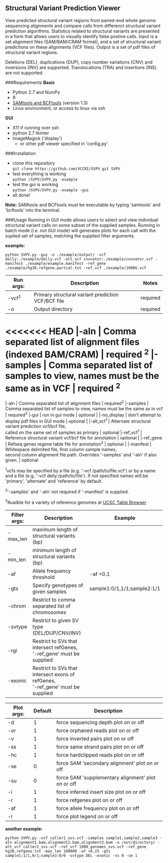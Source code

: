 Structural Variant Prediction Viewer  
------------------------------------
View predicted structural variant regions from paired-end whole genome sequencing alignments and compare calls from differenct structural variant prediction algorithms. Statistics related to structural variants are presented in a form that allows users to visually identify false postive calls. Input is a set alignment files (SAM/BAM/CRAM format), and a set of structural variant predictions on these alignments (VCF files). Output is a set of pdf files of structural variant regions.

Deletions (DEL), duplications (DUP), copy number variations (CNV) and inversions (INV) are supported. Translocations (TRA) and insertions (INS) are not supported.

###Requirements
**Basic**  
* Python 2.7 and NumPy
* R
* [SAMtools and BCFtools](https://github.com/samtools) (version 1.3)
* Linux environment, or access to linux via ssh  
  
**GUI**  
* X11 if running over ssh
* python 2.7 tkinter
* ImageMagick ('display')
  * or other pdf viewer specified in 'config.py'

###Installation
* clone this repository  
`git clone https://github.com/VCCRI/SVPV.git SVPV`
* test everything is working  
`python /SVPV/SVPV.py -example`
* test the gui is working  
`python /SVPV/SVPV.py -example -gui`
* all done!  

**Note:** SAMtools and BCFtools must be executable by typing 'samtools' and 'bcftools' into the terminal.

###Usage
Running in GUI mode allows users to select and view individual structural variant calls on some subset of the supplied samples. Running in batch mode (i.e. not GUI mode) will generates plots for each call with the suplied set of samples, matching the supplied filter arguments.

**example:**  
```
python SVPV.py -gui -o ./example/output/ -vcf delly:./example/delly.vcf -alt_vcf cnvnator:./example/cnvnator.vcf -manifest ./example/example.manifest -ref_gene ./example/hg38.refgene.partial.txt -ref_vcf ./example/1000G.vcf
```

|Run args:            | Description                                                               | Notes    |
|---------------------|---------------------------------------------------------------------------|----------|
|-vcf<sup>1</sup>     | Primary structural variant prediction VCF/BCF file                        | required |
|-o                   | Output directory                                                          | required |
<<<<<<< HEAD
|-aln                 | Comma separated list of alignment files (indexed BAM/CRAM)                | required <sup>2</sup>
|-samples             | Comma separated list of samples to view, names must be the same as in VCF | required <sup>2</sup>
=======
|-aln                 | Comma separated list of alignment files                                   | required<sup>2</sup>
|-samples             | Comma separated list of samples to view, names must be the same as in vcf | required<sup>2</sup>
|-gui                 | run in gui mode                                                           | optional |
|-no_display          | don't attempt to display pdf files in GUI mode                            | optional |
|-alt_vcf<sup>1</sup> | Alternate structural variant prediction vcf/bcf file, <br> called on the same set of samples as primary   | optional
|-ref_vcf<sup>1</sup> | Reference structural variant vcf/bcf file for annotation                  | optional |
|-ref_gene            | Refseq genes regene table file for annotation<sup>3</sup>                 | optional |
|-manifest            | Whitespace delimited file, first column sample names, <br> second column alignment file path. Overrides '-samples' and '-aln' if also given. | optional 

<sup>1</sup>vcfs may be specified by a file (e.g. '-vcf /path/to/file.vcf') or by a name and a file (e.g. '-vcf delly:/path/to/file'). If not specified names will be 'primary', 'alternate' and 'reference' by default.

<sup>2</sup>'-samples' and '-aln' not required if '-manifest' is supplied.

<sup>3</sup>Availble for a variety of reference genomes at [UCSC Table Browser](https://genome.ucsc.edu/cgi-bin/hgTables)


|Filter args: | Description                                     | Example                     |
------------- |-------------------------------------------------|-----------------------------|
| -max_len    | maximum length of structural variants (bp)      |                             |
| -min_len    | minimum length of structural variants (bp)      |                             |
| -af         | Allele frequency threshold                      | -af <0.1                    |  
| -gts        | Specify genotypes of given samples              | sample1:0/1,1/1;sample2:1/1 |
| -chrom      | Restrict to comma separated list of chromosomes |                             |
| -svtype     | Restrict to given SV type (DEL/DUP/CNV/INV)     |                             |
| -rgi        | Restrict to SVs that intersect refGenes, <br>'-ref_gene' must be supplied  |  |
| -exonic     | Restrict to SVs that intersect exons of refGenes, <br>'-ref_gene' must be supplied  |



|Plot args: | Default | Description                                        |
|-----------|---------|----------------------------------------------------|
|-d         | 1       | force sequencing depth plot on or off              |
|-or        | 1       | force orphaned reads plot on or off                |
|-v         | 1       | force inverted pairs plot on or off                |
|-ss        | 1       | force same strand pairs plot on or off             |
|-hc        | 1       | force hardclipped reads plot on or off             |
|-se        | 0       | force SAM 'secondary alignment' plot on or off     |
|-su        | 0       | force SAM 'supplementary alignment' plot on or off |
|-i         | 1       | force inferred insert size plot on or off          |
|-r         | 1       | force refgenes plot on or off                      |
|-af        | 1       | force allele frequency plot on or off              | 
|-l         | 1       | force plot legend on or off                        |



**another example:**  
```
python SVPV.py -vcf caller1_svs.vcf -samples sample1,sample2,sample3 -aln alignment1.bam,alignment2.bam,alignment3.bam -o /out/directory/ -alt_vcf caller2_svs.vcf -ref_vcf 1000_genomes_svs.vcf -ref_gene hg38.refgene.txt -max_len 100000 -af <0.25 -gts sample1:1/1,0/1;sample3:0/0 -svtype DEL -exonic -ss 0 -se 1
```
